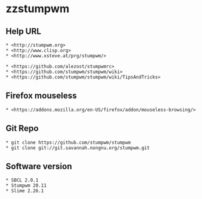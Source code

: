 zzstumpwm
=========

## Help URL

    * <http://stumpwm.org>
    * <http://www.clisp.org>
    * <http://www.xsteve.at/prg/stumpwm/>
    
    * <https://github.com/alezost/stumpwmrc>
    * <https://github.com/stumpwm/stumpwm/wiki>
    * <https://github.com/stumpwm/stumpwm/wiki/TipsAndTricks>

## Firefox mouseless

    * <https://addons.mozilla.org/en-US/firefox/addon/mouseless-browsing/>

## Git Repo

    * git clone https://github.com/stumpwm/stumpwm
    * git clone git://git.savannah.nongnu.org/stumpwm.git

## Software version
    
    * SBCL 2.0.1
    * Stumpwm 20.11
    * Slime 2.26.1
